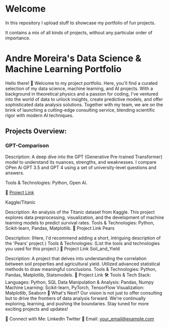 # Welcome

In this repository I upload stuff to showcase my portfolio of fun projects.

It contains a mix of all kinds of projects, without any particular order of importance.


# Andre Moreira's Data Science & Machine Learning Portfolio
Hello there! 👋 Welcome to my project portfolio. Here, you'll find a curated selection of my data science, machine learning, and AI projects. With a background in theoretical physics and a passion for coding, I've ventured into the world of data to unlock insights, create predictive models, and offer sophisticated data analysis solutions. Together with my team, we are on the brink of launching a cutting-edge consulting service, blending scientific rigor with modern AI techniques.

## Projects Overview:

### GPT-Comparison

Description: A deep dive into the GPT (Generative Pre-trained Transformer) model to understand its nuances, strengths, and weaknesses. 
I compare OPen Ai GPT 3.5 and GPT 4 using a set of university-level questions and answers.

Tools & Technologies: Python, Open Ai.

🔗 [Project Link](https://github.com/andremoreira73/Project_portfolio/tree/33f3bdd09a39cf240453c6abfd16df07b0115e01/GPT-Comparison)

Kaggle/Titanic

Description: An analysis of the Titanic dataset from Kaggle. This project explores data preprocessing, visualization, and the development of machine learning models to predict survival rates.
Tools & Technologies: Python, Scikit-learn, Pandas, Matplotlib.
🔗 Project Link
Pears

Description: (Here, I'd recommend adding a short, intriguing description of the 'Pears' project.)
Tools & Technologies: (List the tools and technologies you used for this project.)
🔗 Project Link
Soil_and_Yield

Description: A project that delves into understanding the correlation between soil properties and agricultural yield. Utilized advanced statistical methods to draw meaningful conclusions.
Tools & Technologies: Python, Pandas, Matplotlib, Statsmodels.
🔗 Project Link
🛠 Tools & Tech Stack:
Languages: Python, SQL
Data Manipulation & Analysis: Pandas, Numpy
Machine Learning: Scikit-learn, PyTorch, TensorFlow
Visualization: Matplotlib, Seaborn
🌱 What's Next?
Our vision is not just to offer consulting but to drive the frontiers of data analysis forward. We're continually exploring, learning, and pushing the boundaries. Stay tuned for more exciting projects and updates!

🤝 Connect with Me:
LinkedIn
Twitter
📧 Email: your_email@example.com
